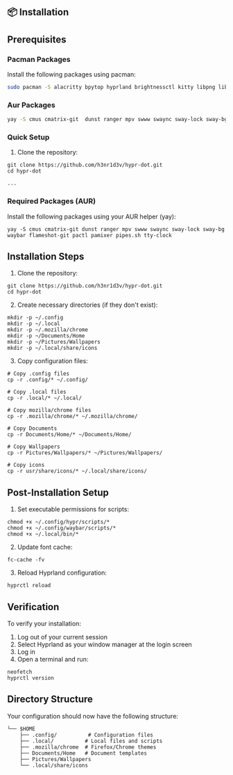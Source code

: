 ## 📦 Installation

## Prerequisites

### Pacman Packages

Install the following packages using pacman:

```bash
sudo pacman -S alacritty bpytop hyprland brightnessctl kitty libpng libjpeg-turbo imagemagick  gawk grep dunst ripgrep vim neofetch neovim ffmpeg v4l-utils
```
### Aur Packages
```bash
yay -S cmus cmatrix-git  dunst ranger mpv swww swaync sway-lock sway-bg waybar  flameshot-git pactl pamixer pipes.sh tty-clock 
```

### Quick Setup

1. Clone the repository:


```shellscript
git clone https://github.com/h3nr1d3v/hypr-dot.git
cd hypr-dot
```
```markdown project="Hyprland Config" file="docs/INSTALLATION.md"
...
```

### Required Packages (AUR)

Install the following packages using your AUR helper (yay):

```shellscript
yay -S cmus cmatrix-git dunst ranger mpv swww swaync sway-lock sway-bg waybar flameshot-git pactl pamixer pipes.sh tty-clock
```

## Installation Steps

1. Clone the repository:


```shellscript
git clone https://github.com/h3nr1d3v/hypr-dot.git
cd hypr-dot
```

2. Create necessary directories (if they don't exist):


```shellscript
mkdir -p ~/.config
mkdir -p ~/.local
mkdir -p ~/.mozilla/chrome
mkdir -p ~/Documents/Home
mkdir -p ~/Pictures/Wallpapers
mkdir -p ~/.local/share/icons
```

3. Copy configuration files:


```shellscript
# Copy .config files
cp -r .config/* ~/.config/

# Copy .local files
cp -r .local/* ~/.local/

# Copy mozilla/chrome files
cp -r .mozilla/chrome/* ~/.mozilla/chrome/

# Copy Documents
cp -r Documents/Home/* ~/Documents/Home/

# Copy Wallpapers
cp -r Pictures/Wallpapers/* ~/Pictures/Wallpapers/

# Copy icons
cp -r usr/share/icons/* ~/.local/share/icons/
```

## Post-Installation Setup

1. Set executable permissions for scripts:


```shellscript
chmod +x ~/.config/hypr/scripts/*
chmod +x ~/.config/waybar/scripts/*
chmod +x ~/.local/bin/*
```

2. Update font cache:


```shellscript
fc-cache -fv
```

3. Reload Hyprland configuration:


```shellscript
hyprctl reload
```

## Verification

To verify your installation:

1. Log out of your current session
2. Select Hyprland as your window manager at the login screen
3. Log in
4. Open a terminal and run:


```shellscript
neofetch
hyprctl version
```

## Directory Structure

Your configuration should now have the following structure:

```plaintext
└── $HOME
    ├── .config/          # Configuration files
    ├── .local/          # Local files and scripts
    ├── .mozilla/chrome  # Firefox/Chrome themes
    ├── Documents/Home   # Document templates
    ├── Pictures/Wallpapers
    └── .local/share/icons
```